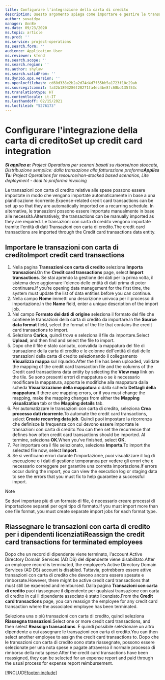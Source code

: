 ```yaml
---
title: Configurare l'integrazione della carta di credito
description: Questo argomento spiega come importare e gestire le transazioni con carta di credito relative alle spese.
author: suvaidya
manager: AnnBe
ms.date: 09/23/2020
ms.topic: article
ms.prod: ''
ms.service: project-operations
ms.search.form: ''
audience: Application User
ms.reviewer: kfend
ms.search.scope: ''
ms.search.region: ''
ms.author: shylaw
ms.search.validFrom: ''
ms.dyn365.ops.version: ''
ms.openlocfilehash: cd60d338e2b2a2d74d4d7f55bb5a1723f10c29ab
ms.sourcegitcommit: fa32b1893286f20271fa4ec4be8fc68bd135f53c
ms.translationtype: HT
ms.contentlocale: it-IT
ms.lasthandoff: 02/15/2021
ms.locfileid: "5276173"
---
```

# <a name="set-up-credit-card-integration"></a><span data-ttu-id="fef32-103">Configurare l'integrazione della carta di credito</span><span class="sxs-lookup"><span data-stu-id="fef32-103">Set up credit card integration</span></span>

<span data-ttu-id="fef32-104">_**Si applica a:** Project Operations per scenari basati su risorse/non stoccate, Distribuzione semplice: dalla transazione alla fatturazione proforma_</span><span class="sxs-lookup"><span data-stu-id="fef32-104">_**Applies To:** Project Operations for resource/non-stocked based scenarios, Lite deployment - deal to proforma invoicing_</span></span>

<span data-ttu-id="fef32-105">Le transazioni con carta di credito relative alle spese possono essere impostate in modo che vengano importate automaticamente in base a una pianificazione ricorrente.</span><span class="sxs-lookup"><span data-stu-id="fef32-105">Expense-related credit card transactions can be set up so that they are automatically imported on a recurring schedule.</span></span> <span data-ttu-id="fef32-106">In alternativa, le transazioni possono essere importate manualmente in base alle necessità.</span><span class="sxs-lookup"><span data-stu-id="fef32-106">Alternatively, the transactions can be manually imported as they are required.</span></span> <span data-ttu-id="fef32-107">Le transazioni con carta di credito vengono importate tramite l'entità di dati Transazioni con carta di credito.</span><span class="sxs-lookup"><span data-stu-id="fef32-107">The credit card transactions are imported through the Credit card transactions data entity.</span></span>

## <a name="import-credit-card-transactions"></a><span data-ttu-id="fef32-108">Importare le transazioni con carta di credito</span><span class="sxs-lookup"><span data-stu-id="fef32-108">Import credit card transactions</span></span>

1. <span data-ttu-id="fef32-109">Nella pagina **Transazioni con carta di credito** seleziona **Importa transazioni**.</span><span class="sxs-lookup"><span data-stu-id="fef32-109">On the **Credit card transactions** page, select **Import transactions**.</span></span> <span data-ttu-id="fef32-110">Se stai aprendo la gestione dei dati per la prima volta, il sistema deve aggiornare l'elenco delle entità di dati prima di poter continuare.</span><span class="sxs-lookup"><span data-stu-id="fef32-110">If you’re opening data management for the first time, the system must update the list of data entities before you can continue.</span></span>
2. <span data-ttu-id="fef32-111">Nella campo **Nome** immetti una descrizione univoca per il processo di importazione.</span><span class="sxs-lookup"><span data-stu-id="fef32-111">In the **Name** field, enter a unique description of the import job.</span></span>
3. <span data-ttu-id="fef32-112">Nel campo **Formato dei dati di origine** seleziona il formato del file che contiene le transazioni della carta di credito da importare.</span><span class="sxs-lookup"><span data-stu-id="fef32-112">In the **Source data format** field, select the format of the file that contains the credit card transactions to import.</span></span>
4. <span data-ttu-id="fef32-113">Seleziona **Carica**, quindi trova e seleziona il file da importare.</span><span class="sxs-lookup"><span data-stu-id="fef32-113">Select **Upload**, and then find and select the file to import.</span></span>
5. <span data-ttu-id="fef32-114">Dopo che il file è stato caricato, convalida la mappatura del file di transazione della carta di credito e le colonne dell'entità di dati delle transazioni della carta di credito selezionando il collegamento **Visualizza mappa** sul riquadro.</span><span class="sxs-lookup"><span data-stu-id="fef32-114">After the file has been uploaded, validate the mapping of the credit card transaction file and the columns of the Credit card transactions data entity by selecting the **View map** link on the tile.</span></span> <span data-ttu-id="fef32-115">Se sono presenti errori di mappatura o se è necessario modificare la mappatura, apporta le modifiche alla mappatura dalla scheda **Visualizzazione della mappatura** o dalla scheda **Dettagli della mappatura**.</span><span class="sxs-lookup"><span data-stu-id="fef32-115">If there are mapping errors, or if you must change the mapping, make the mapping changes from either the **Mapping visualization** tab or the **Mapping details** tab.</span></span>
6. <span data-ttu-id="fef32-116">Per automatizzare le transazioni con carta di credito, seleziona **Crea processo dati ricorrente**.</span><span class="sxs-lookup"><span data-stu-id="fef32-116">To automate the credit card transactions, select **Create recurring data job**.</span></span> <span data-ttu-id="fef32-117">Quindi puoi impostare la ricorrenza che definisce la frequenza con cui devono essere importate le transazioni con carta di credito.</span><span class="sxs-lookup"><span data-stu-id="fef32-117">You can then set the recurrence that defines how often credit card transactions should be imported.</span></span> <span data-ttu-id="fef32-118">Al termine, seleziona **OK**.</span><span class="sxs-lookup"><span data-stu-id="fef32-118">When you’ve finished, select **OK**.</span></span>
7. <span data-ttu-id="fef32-119">Per importare ora il file selezionato, seleziona **Importa**.</span><span class="sxs-lookup"><span data-stu-id="fef32-119">To import the selected file now, select **Import**.</span></span>
8. <span data-ttu-id="fef32-120">Se si verificano errori durante l'importazione, puoi visualizzare il log di esecuzione o i dati di gestione temporanea per vedere gli errori che è necessario correggere per garantire una corretta importazione.</span><span class="sxs-lookup"><span data-stu-id="fef32-120">If errors occur during the import, you can view the execution log or staging data to see the errors that you must fix to help guarantee a successful import.</span></span>

> [!NOTE]
> <span data-ttu-id="fef32-121">Se devi importare più di un formato di file, è necessario creare processi di importazione separati per ogni tipo di formato.</span><span class="sxs-lookup"><span data-stu-id="fef32-121">If you must import more than one file format, you must create separate import jobs for each format type.</span></span>

## <a name="reassign-the-credit-card-transactions-for-terminated-employees"></a><span data-ttu-id="fef32-122">Riassegnare le transazioni con carta di credito per i dipendenti licenziati</span><span class="sxs-lookup"><span data-stu-id="fef32-122">Reassign the credit card transactions for terminated employees</span></span>

<span data-ttu-id="fef32-123">Dopo che un record di dipendente viene terminato, l'account Active Directory Domain Services (AD DS) del dipendente viene disabilitato.</span><span class="sxs-lookup"><span data-stu-id="fef32-123">After an employee record is terminated, the employee’s Active Directory Domain Services (AD DS) account is disabled.</span></span> <span data-ttu-id="fef32-124">Tuttavia, potrebbero essere attive transazioni con carta di credito che devono ancora essere spesate e rimborsate.</span><span class="sxs-lookup"><span data-stu-id="fef32-124">However, there might be active credit card transactions that must still be expensed and reimbursed.</span></span> <span data-ttu-id="fef32-125">Dalla pagina **Transazioni con carta di credito** puoi riassegnare il dipendente per qualsiasi transazione con carta di credito in cui il dipendente associato è stato licenziato.</span><span class="sxs-lookup"><span data-stu-id="fef32-125">From the **Credit card transactions** page, you can reassign the employee for any credit card transaction where the associated employee has been terminated.</span></span>

<span data-ttu-id="fef32-126">Seleziona una o più transazioni con carta di credito, quindi seleziona **Riassegna transazioni**.</span><span class="sxs-lookup"><span data-stu-id="fef32-126">Select one or more credit card transactions, and then select **Reassign transactions**.</span></span> <span data-ttu-id="fef32-127">È quindi possibile selezionare un altro dipendente a cui assegnare le transazioni con carta di credito.</span><span class="sxs-lookup"><span data-stu-id="fef32-127">You can then select another employee to assign the credit card transactions to.</span></span> <span data-ttu-id="fef32-128">Dopo che le transazioni con carta di credito sono state riassegnate, possono essere selezionate per una nota spese e pagate attraverso il normale processo di rimborso della nota spese.</span><span class="sxs-lookup"><span data-stu-id="fef32-128">After the credit card transactions have been reassigned, they can be selected for an expense report and paid through the usual process for expense report reimbursement.</span></span>


[!INCLUDE[footer-include](../includes/footer-banner.md)]